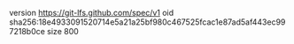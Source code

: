 version https://git-lfs.github.com/spec/v1
oid sha256:18e4933091520714e5a21a25bf980c467525fcac1e87ad5af443ec997218b0ce
size 800
